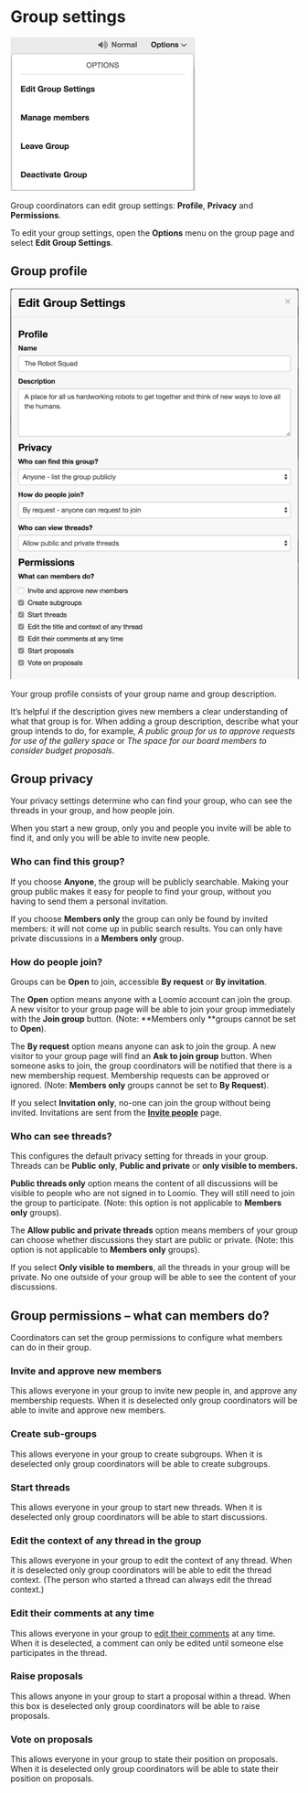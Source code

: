 # Group settings

<img class="screenshot" alt="Group options dropdown" src="options dropdown.png" />

Group coordinators can edit group settings: **Profile**, **Privacy** and **Permissions**. 

To edit your group settings, open the **Options** menu on the group page and select **Edit Group Settings**.

## Group profile

<img class="screenshot" alt="Edit Group Settings dialogue" src="edit group settings.png" />

Your group profile consists of your group name and group description. 

It’s helpful if the description gives new members a clear understanding of what that group is for. When adding a group description, describe what your group intends to do, for example, *A public group for us to approve requests for use of the gallery space* or *The space for our board members to consider budget proposals*. 

## Group privacy

Your privacy settings determine who can find your group, who can see the threads in your group, and how people join. 

When you start a new group, only you and people you invite will be able to find it, and only you will be able to invite new people.

### Who can find this group?

If you choose **Anyone**, the group will be publicly searchable. Making your group public makes it easy for people to find your group, without you having to send them a personal invitation. 

If you choose **Members only** the group can only be found by invited members: it will not come up in public search results. You can only have private discussions in a **Members only** group.

### How do people join?

Groups can be **Open** to join, accessible **By request** or **By invitation**.

The **Open** option means anyone with a Loomio account can join the group. A new visitor to your group page will be able to join your group immediately with the **Join group** button. (Note: **Members only **groups cannot be set to **Open**).

The **By request** option means anyone can ask to join the group. A new visitor to your group page will find an **Ask to join group** button. When someone asks to join, the group coordinators will be notified that there is a new membership request. Membership requests can be approved or ignored. (Note: **Members only** groups cannot be set to **By Request**).

If you select **Invitation only**, no-one can join the group without being invited. Invitations are sent from the [**Invite people**](inviting_new_members.html) page.

### Who can see threads?

This configures the default privacy setting for threads in your group. Threads can be **Public** **only**, **Public and private** or **only visible to members.**

**Public threads only** option means the content of all discussions will be visible to people who are not signed in to Loomio. They will still need to join the group to participate. (Note: this option is not applicable to **Members only** groups).

The **Allow public and private threads** option means members of your group can choose whether discussions they start are public or private. (Note: this option is not applicable to **Members only** groups).

If you select **Only visible to members**, all the threads in your group will be private. No one outside of your group will be able to see the content of your discussions.

## Group permissions – what can members do?

Coordinators can set the group permissions to configure what members can do in their group.

### Invite and approve new members

This allows everyone in your group to invite new people in, and approve any membership requests. When it is deselected only group coordinators will be able to invite and approve new members.

### Create sub-groups

This allows everyone in your group to create subgroups. When it is deselected only group coordinators will be able to create subgroups.

### Start threads

This allows everyone in your group to start new threads. When it is deselected only group coordinators will be able to start discussions.

### Edit the context of any thread in the group

This allows everyone in your group to edit the context of any thread. When it is deselected only group coordinators will be able to edit the thread context. (The person who started a thread can always edit the thread context.)

### Edit their comments at any time

This allows everyone in your group to [edit their comments](comments.html#editing-a-comment) at any time. When it is deselected, a comment can only be edited until someone else participates in the thread.

### Raise proposals

This allows anyone in your group to start a proposal within a thread. When this box is deselected only group coordinators will be able to raise proposals.

### Vote on proposals

This allows everyone in your group to state their position on proposals. When it is deselected only group coordinators will be able to state their position on proposals.
